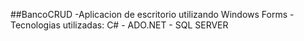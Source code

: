 ##BancoCRUD
-Aplicacion de escritorio utilizando Windows Forms
-Tecnologias utilizadas: C# - ADO.NET - SQL SERVER
